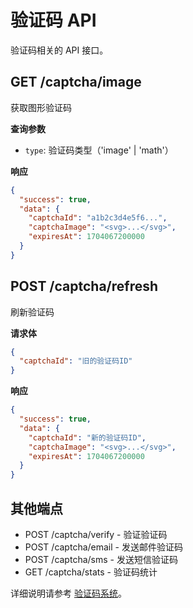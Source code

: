# 验证码 API

验证码相关的 API 接口。

## GET /captcha/image

获取图形验证码

**查询参数**
- `type`: 验证码类型（'image' | 'math'）

**响应**
```json
{
  "success": true,
  "data": {
    "captchaId": "a1b2c3d4e5f6...",
    "captchaImage": "<svg>...</svg>",
    "expiresAt": 1704067200000
  }
}
```

## POST /captcha/refresh

刷新验证码

**请求体**
```json
{
  "captchaId": "旧的验证码ID"
}
```

**响应**
```json
{
  "success": true,
  "data": {
    "captchaId": "新的验证码ID",
    "captchaImage": "<svg>...</svg>",
    "expiresAt": 1704067200000
  }
}
```

## 其他端点

- POST /captcha/verify - 验证验证码
- POST /captcha/email - 发送邮件验证码
- POST /captcha/sms - 发送短信验证码
- GET /captcha/stats - 验证码统计

详细说明请参考 [验证码系统](/features/captcha)。

